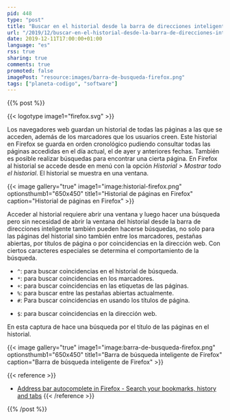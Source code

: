 ```yaml
---
pid: 448
type: "post"
title: "Buscar en el historial desde la barra de direcciones inteligente de Firefox"
url: "/2019/12/buscar-en-el-historial-desde-la-barra-de-direcciones-inteligente-de-firefox/"
date: 2019-12-11T17:00:00+01:00
language: "es"
rss: true
sharing: true
comments: true
promoted: false
imagePost: "resource:images/barra-de-busqueda-firefox.png"
tags: ["planeta-codigo", "software"]
---
```


{{% post %}}

{{< logotype image1="firefox.svg" >}}

Los navegadores web guardan un historial de todas las páginas a las que se acceden, además de los marcadores que los usuarios creen. Este historial en Firefox se guarda en orden cronológico pudiendo consultar todas las páginas accedidas en el día actual, el de ayer y anteriores fechas. También es posible realizar búsquedas para encontrar una cierta página. En Firefox al historial se accede desde en menú con la opción _Historial > Mostrar todo el historial_. El historial se muestra en una ventana.

{{< image
    gallery="true"
    image1="image:historial-firefox.png" optionsthumb1="650x450" title1="Historial de páginas en Firefox"
    caption="Historial de páginas en Firefox" >}}


Acceder al historial requiere abrir una ventana y luego hacer una búsqueda pero sin necesidad de abrir la ventana del historial desde la barra de direcciones inteligente también pueden hacerse búsquedas, no solo para las páginas del historial sino también entre los marcadores, pestañas abiertas, por títulos de página o por coincidencias en la dirección web. Con ciertos caracteres especiales se determina el comportamiento de la búsqueda.

* <code>^</code>: para buscar coincidencias en el historial de búsqueda.
* <code>*</code>: para buscar coincidencias en los marcadores.
* <code>+</code>: para buscar coincidencias en las etiquetas de las páginas.
* <code>%</code>: para buscar entre las pestañas abiertas actualmente.
* <code>#</code>: Para buscar coincidencias en usando los títulos de página.
+ <code>$</code>: para buscar coincidencias en la dirección web.

En esta captura de hace una búsqueda por el título de las páginas en el historial.

{{< image
    gallery="true"
    image1="image:barra-de-busqueda-firefox.png" optionsthumb1="650x450" title1="Barra de búsqueda inteligente de Firefox"
    caption="Barra de búsqueda inteligente de Firefox" >}}

{{< reference >}}
* [Address bar autocomplete in Firefox - Search your bookmarks, history and tabs](https://support.mozilla.org/en-US/kb/address-bar-autocomplete-firefox?redirectlocale=en-US&redirectslug=awesome-bar-search-firefox-bookmarks-history-tabs)
{{< /reference >}}

{{% /post %}}
